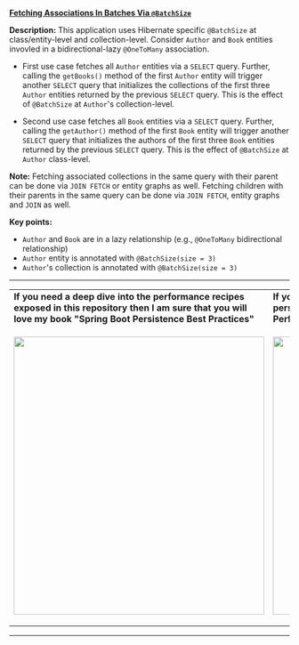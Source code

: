 **[Fetching Associations In Batches Via `@BatchSize`](https://github.com/AnghelLeonard/Hibernate-SpringBoot/tree/master/HibernateSpringBootLoadBatchAssociation)**
 
**Description:** This application uses Hibernate specific `@BatchSize` at class/entity-level and collection-level. Consider `Author` and `Book` entities invovled in a bidirectional-lazy `@OneToMany` association.

- First use case fetches all `Author` entities via a `SELECT` query. Further, calling the `getBooks()` method of the first `Author` entity will trigger another `SELECT` query that initializes the collections of the first three `Author` entities returned by the previous `SELECT` query. This is the effect of `@BatchSize` at `Author`'s collection-level.

- Second use case fetches all `Book` entities via a `SELECT` query. Further, calling the `getAuthor()` method of the first `Book` entity will trigger another `SELECT` query that initializes the authors of the first three `Book` entities returned by the previous `SELECT` query. This is the effect of `@BatchSize` at `Author` class-level.

**Note:** Fetching associated collections in the same query with their parent can be done via `JOIN FETCH` or entity graphs as well. Fetching children with their parents in the same query can be done via `JOIN FETCH`, entity graphs and `JOIN` as well.

**Key points:**
- `Author` and `Book` are in a lazy relationship (e.g., `@OneToMany` bidirectional relationship)
- `Author` entity is annotated with `@BatchSize(size = 3)`
- `Author`'s collection is annotated with `@BatchSize(size = 3)`

-----------------------------------------------------------------------------------------------------------------------    
<table>
     <tr><td><b>If you need a deep dive into the performance recipes exposed in this repository then I am sure that you will love my book "Spring Boot Persistence Best Practices"</b></td><td><b>If you need a hand of tips and illustrations of 100+ Java persistence performance issues then "Java Persistence Performance Illustrated Guide" is for you.</b></td></tr>
     <tr><td>
<a href="https://www.apress.com/us/book/9781484256251"><p align="left"><img src="https://github.com/AnghelLeonard/Hibernate-SpringBoot/blob/master/Spring%20Boot%20Persistence%20Best%20Practices.jpg" height="500" width="450"/></p></a>
</td><td>
<a href="https://leanpub.com/java-persistence-performance-illustrated-guide"><p align="right"><img src="https://github.com/AnghelLeonard/Hibernate-SpringBoot/blob/master/Java%20Persistence%20Performance%20Illustrated%20Guide.jpg" height="500" width="450"/></p></a>
</td></tr></table>

-----------------------------------------------------------------------------------------------------------------------    

